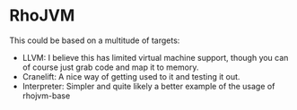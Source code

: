 # RhoJVM

This could be based on a multitude of targets:
 - LLVM: I believe this has limited virtual machine support, though you can of course just grab code and map it to memory.
 - Cranelift: A nice way of getting used to it and testing it out.
 - Interpreter: Simpler and quite likely a better example of the usage of rhojvm-base
